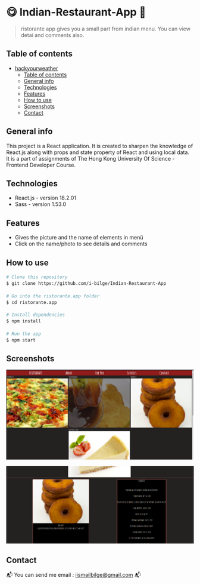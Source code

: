 #  :yum: Indian-Restaurant-App :spaghetti:
> ristorante app gives you a small part from indian menu. You can view detai and comments also.

## Table of contents
- [hackyourweather](#hackyourweather)
  - [Table of contents](#table-of-contents)
  - [General info](#general-info)
  - [Technologies](#technologies)
  - [Features](#features)
  - [How to use](#how-to-use)
  - [Screenshots](#screenshots)
  - [Contact](#contact)

## General info
This project is a React application. It is created to sharpen the knowledge of React.js along with props and state property of React  and using local data. It is a part of assignments of The Hong Kong University Of Science - Frontend Developer Course.

## Technologies
* React.js - version 18.2.01
* Sass - version 1.53.0

## Features
* Gives the picture and the name of elements in menü
* Click on the name/photo to see details and comments

## How to use
```bash
# Clone this repository
$ git clone https://github.com/i-bilge/Indian-Restaurant-App

# Go into the ristorante.app folder
$ cd ristorante.app

# Install dependencies
$ npm install

# Run the app
$ npm start
```


## Screenshots

![Example screenshot](./ReadmePhotos/1.PNG)

![Example screenshot](./ReadmePhotos/2.PNG)


## Contact
:mailbox_with_mail: You can send me email : iismailbilge@gmail.com :mailbox_with_mail:
